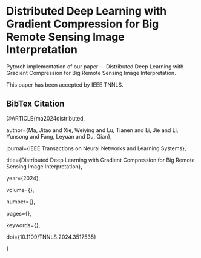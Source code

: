 # Distributed Deep Learning with Gradient Compression for Big Remote Sensing Image Interpretation
Pytorch implementation of our paper -- Distributed Deep Learning with Gradient Compression for Big Remote Sensing Image Interpretation.

This paper has been accepted by IEEE TNNLS.

## BibTex Citation
@ARTICLE{ma2024distributed,

  author={Ma, Jitao and Xie, Weiying and Lu, Tianen and Li, Jie and Li, Yunsong and Fang, Leyuan and Du, Qian},
  
  journal={IEEE Transactions on Neural Networks and Learning Systems}, 
  
  title={Distributed Deep Learning with Gradient Compression for Big Remote Sensing Image Interpretation}, 
  
  year={2024},
  
  volume={},
  
  number={},
  
  pages={},
  
  keywords={},
  
  doi={10.1109/TNNLS.2024.3517535}
  
  }

